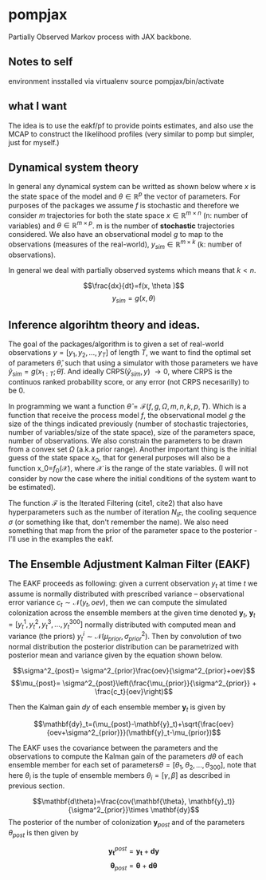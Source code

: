 # pompjax
Partially Observed Markov process with JAX backbone.

## Notes to self
environment insstalled via virtualenv
    source pompjax/bin/activate
## what I want
The idea is to use the eakf/pf to provide points estimates, and also use the MCAP to construct the likelihood profiles (very similar to pomp but simpler, just for myself.)

## Dynamical system theory
In general any dynamical system can be writted as shown below where $x$ is the state space of the model and $\theta \in \mathbb{R}^{p}$ the vector of parameters. For purposes of the packages we assume $f$ is stochastic and therefore we consider $m$ trajectories for both the state space $x\in  \mathbb{R}^{m\times n}$ (n: number of variables) and  $\theta\in  \mathbb{R}^{m\times p}$. m is the number of **stochastic** trajectories considered. We also have an observational model $g$ to map to the observations (measures of the real-world), $y_{sim}\in \mathbb{R}^{m\times k}$ (k: number of observations).

In general we deal with partially observed systems which means that $k<n$.

$$\frac{dx}{dt}=f(x, \theta )$$
$$y_{sim}=g(x, \theta )$$

## Inference algorihtm theory and ideas.
The goal of the packages/algorithm is to given a set of real-world observations $y=[y_1, y_2, ..., y_T]$ of length $T$, we want to find the optimal set of parameters $\hat{\theta}$, such that using a simulator with those parameters we have $\hat{y}_{sim} = g(x_{1:T};\hat{\theta})$. And ideally CRPS$(\hat{y}_{sim}, y)$ $\rightarrow 0$, where CRPS is the continuos ranked probability score, or any error (not CRPS necesarilly) to be 0.

In programming we want a function $\hat{\theta}=\mathcal{F}(f, g, \Omega, m, n, k, p, T)$. Which is a function that receive the process model $f$, the observational model $g$ the size of the things indicated previously (number of stochastic trajectories, number of variables/size of the state space), size of the parameters space, number of observations. We also constrain the parameters to be drawn from a convex set $\Omega$ (a.k.a prior range). Another important thing is the initial guess of the state space $x_0$, that for general purposes will also be a function x_0=$f_0(\mathcal{X})$, where $\mathcal{X}$ is the range of the state variables. (I will not consider by now the case where the initial conditions of the system want to be estimated).

The function $\mathcal{F}$ is the Iterated Filtering (cite1, cite2) that also have hyperparameters such as the number of iteration $N_{IF}$, the cooling sequence $\sigma$ (or something like that, don't remember the name). We also need something that map from the prior of the parameter space to the posterior - I'll use in the examples the eakf.

## The Ensemble Adjustment Kalman Filter (EAKF)

The EAKF proceeds as following: given a current observation $y_t$ at time $t$ we assume is normally distributed with prescribed variance – observational error variance $c_t\sim \mathcal{N}(y_t,oev)$, then we can compute the simulated colonization across the ensemble members at the given time denoted $\mathbf{y}_t$, $\mathbf{y}_t=[y_t^1, y_t^2,y_t^3,…,y_t^{300}  ]$ normally distributed with computed mean and variance (the priors) $y_t^i\sim \mathcal{N}(\mu_{prior}, \sigma_{prior}^2)$. Then by convolution of two normal distribution the posterior distribution can be parametrized with posterior mean and variance given by the equation shown below.

$$\sigma^2_{post}= \sigma^2_{prior}\frac{oev}{\sigma^2_{prior}+oev}$$
$$\mu_{post}= \sigma^2_{post}\left(\frac{\mu_{prior}}{\sigma^2_{prior}} + \frac{c_t}{oev}\right)$$

Then the Kalman gain $dy$ of each ensemble member $\mathbf{y}_t$ is given by

$$\mathbf{dy}_t=(\mu_{post}-\mathbf{y}_t)+\sqrt{\frac{oev}{oev+\sigma^2_{prior}}}(\mathbf{y}_t-\mu_{prior})$$

The EAKF uses the covariance between the parameters and the observations to compute the Kalman gain of the parameters $d\theta$ of each ensemble member for each set of parameters$\theta=[\theta_1,\theta_2,…,\theta_{300}]$, note that here $\theta_i$ is the tuple of ensemble members $\theta_i=[\gamma, \beta]$ as described in previous section.

$$\mathbf{d\theta}=\frac{cov(\mathbf{\theta}, \mathbf{y}_t)}{\sigma^2_{prior}}\times \mathbf{dy}$$
The posterior of the number of colonization $\mathbf{y}_{post}$ and of the parameters $\theta_{post}$ is then given by


$$\mathbf{y_t}^{post}= \mathbf{y_t}+\mathbf{dy}$$
$$\bm{\theta}_{post}=\bm{\theta} + \bm{d\theta}$$